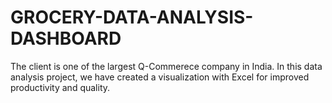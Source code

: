 # GROCERY-DATA-ANALYSIS-DASHBOARD
The client is one of the largest Q-Commerece company in India. In this data analysis project, we have created a visualization with Excel for improved productivity and quality.

